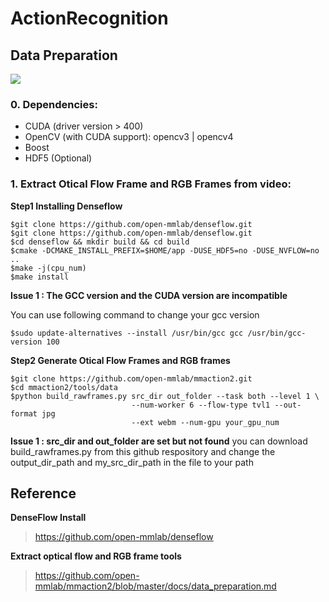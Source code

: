 # ActionRecognition

## Data Preparation
![](https://i.imgur.com/OgxuM9w.png)

### 0. Dependencies:
* CUDA (driver version > 400)
* OpenCV (with CUDA support): opencv3 | opencv4
* Boost
* HDF5 (Optional)

### 1. Extract Otical Flow Frame and RGB Frames from video:
**Step1 Installing Denseflow**

    
    $git clone https://github.com/open-mmlab/denseflow.git
    $git clone https://github.com/open-mmlab/denseflow.git
    $cd denseflow && mkdir build && cd build
    $cmake -DCMAKE_INSTALL_PREFIX=$HOME/app -DUSE_HDF5=no -DUSE_NVFLOW=no ..
    $make -j(cpu_num)
    $make install

**Issue 1 : The GCC version and the CUDA version are incompatible**

You can use following command to change your gcc version
    
    $sudo update-alternatives --install /usr/bin/gcc gcc /usr/bin/gcc-version 100
    
**Step2 Generate Otical Flow Frames and RGB frames**

    $git clone https://github.com/open-mmlab/mmaction2.git
    $cd mmaction2/tools/data
    $python build_rawframes.py src_dir out_folder --task both --level 1 \ 
                               --num-worker 6 --flow-type tvl1 --out-format jpg 
                               --ext webm --num-gpu your_gpu_num
**Issue 1 : src_dir and out_folder are set but not found**
you can download build_rawframes.py from this github respository and change the output_dir_path and my_src_dir_path in the file to your path

## Reference
**DenseFlow Install**
> https://github.com/open-mmlab/denseflow

**Extract optical flow and RGB frame tools**
> https://github.com/open-mmlab/mmaction2/blob/master/docs/data_preparation.md
> 
